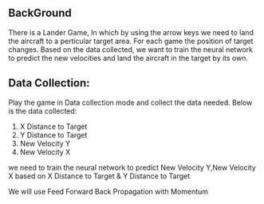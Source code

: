 ## BackGround

There is a Lander Game, In which by using the arrow keys we need to land the aircraft to a perticular target area. For each game the position of target changes.
Based on the data collected, we want to train the neural network to predict the new velocities and land the aircraft in the target by its own.

## Data Collection:
Play the game in Data collection mode and collect the data needed.
Below is the data collected:

1. X Distance to Target
2. Y Distance to Target
3. New Velocity Y
4. New Velocity X

we need to train the neural network to predict New Velocity Y,New Velocity X based on X Distance to Target & Y Distance to Target

We will use Feed Forward Back Propagation with Momentum
